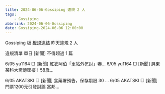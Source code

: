 ```yaml
---
title: 2024-06-06-Gossiping 違規 2 人
tags:
    - Gossiping
abbrlink: 2024-06-06-Gossiping
date: Gossiping-2024-06-06 12:00:00
---
```

Gossiping 板 [板規連結](https://www.ptt.cc/bbs/Gossiping/M.1637425085.A.07D.html)
昨天違規 2 人
<!-- more -->

違規清單
單日 [新聞] 不得超過 1 篇

6/05 yu1164 □ [新聞] 紅衣阿伯「車站外乞討」嚇…
6/05 yu1164 □ [新聞] 屏東某科大驚傳墜樓！58歲…

6/05 AKATSKI □ [新聞] 食藥署預告，保存期限 30 …
6/05 AKATSKI □ [新聞] 門票1200元引發討論 富邦…